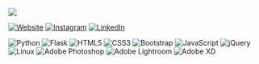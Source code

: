 ![](https://media.giphy.com/media/m2Q7FEc0bEr4I/giphy.gif)

[![Website](https://img.shields.io/badge/Website-opphoto-informational?style=flat-square&logo=squarespace)](https://opphoto.squarespace.com)
[![Instagram](https://img.shields.io/badge/Instagram-oprince.photo-%23E4405F?style=flat-square&logo=instagram&logoColor=white)](https://www.instagram.com/oprince.photo)
[![LinkedIn](https://img.shields.io/badge/LinkedIn-oprince-%230077B5?style=flat-square&logo=linkedin&logoColor=white)](https://www.linkedin.com/in/oprince-dev/)

![Python](https://img.shields.io/badge/-python-3776AB?style=flat-square&logo=Python&logoColor=white)
![Flask](https://img.shields.io/badge/-Flask-000000?style=flat-square&logo=Flask&logoColor=white)
![HTML5](https://img.shields.io/badge/-HTML5-E34F26?style=flat-square&logo=Html5&logoColor=white)
![CSS3](https://img.shields.io/badge/-CSS3-1572B6?style=flat-square&logo=css3)
![Bootstrap](https://img.shields.io/badge/-Bootstrap-563D7C?style=flat-square&logo=bootstrap)
![JavaScript](https://img.shields.io/badge/-JavaScript-232323?style=flat-square&logo=JavaScript&logoColor=F7DF1E)
![jQuery](https://img.shields.io/badge/-jQuery-0769AD?style=flat-square&logo=jQuery)
![Linux](https://img.shields.io/badge/-Linux-232323?style=flat-square&logo=Linux&logoColor=FCC624)
![Adobe Photoshop](https://img.shields.io/badge/-Photoshop-31A8FF?style=flat-square&logo=Adobe-Photoshop&logoColor=white)
![Adobe Lightroom](https://img.shields.io/badge/-Lightroom-31A8FF?style=flat-square&logo=Adobe-Lightroom-CC&logoColor=white)
![Adobe XD](https://img.shields.io/badge/-XD-FF26BE?style=flat-square&logo=Adobe-XD&logoColor=white)
